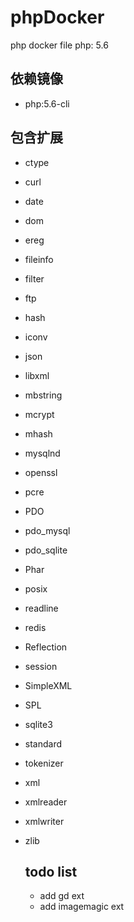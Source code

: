 # phpDocker
php docker file
php: 5.6

 ## 依赖镜像
- php:5.6-cli

 ## 包含扩展
- ctype
- curl
- date
- dom
- ereg
- fileinfo
- filter
- ftp
- hash
- iconv
- json
- libxml
- mbstring
- mcrypt
- mhash
- mysqlnd
- openssl
- pcre
- PDO
- pdo_mysql
- pdo_sqlite
- Phar
- posix
- readline
- redis
- Reflection
- session
- SimpleXML
- SPL
- sqlite3
- standard
- tokenizer
- xml
- xmlreader
- xmlwriter
- zlib

  ## todo list
  - add gd ext
  - add imagemagic ext
